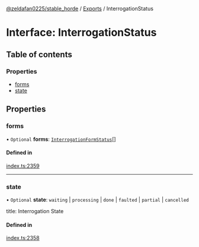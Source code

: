 [@zeldafan0225/stable_horde](../README.md) / [Exports](../modules.md) / InterrogationStatus

# Interface: InterrogationStatus

## Table of contents

### Properties

- [forms](InterrogationStatus.md#forms)
- [state](InterrogationStatus.md#state)

## Properties

### forms

• `Optional` **forms**: [`InterrogationFormStatus`](InterrogationFormStatus.md)[]

#### Defined in

[index.ts:2359](https://github.com/ZeldaFan0225/stable_horde/blob/e31e830/index.ts#L2359)

___

### state

• `Optional` **state**: `waiting` \| `processing` \| `done` \| `faulted` \| `partial` \| `cancelled`

title: Interrogation State

#### Defined in

[index.ts:2358](https://github.com/ZeldaFan0225/stable_horde/blob/e31e830/index.ts#L2358)
